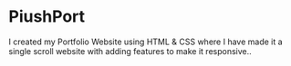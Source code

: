 # PiushPort
I created my Portfolio Website using HTML &amp; CSS where I have made it a single scroll website with adding features to make it responsive.. 

